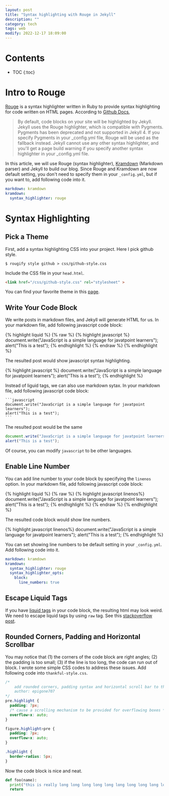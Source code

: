 ```yaml
---
layout: post
title: "Syntax highlighting with Rouge in Jekyll"
description: ""
category: tech
tags: web
modify: 2022-12-17 18:09:00
---
```

# Contents
* TOC
{:toc}

# Intro to Rouge
[Rouge](https://github.com/rouge-ruby/rouge) is a syntax highlighter written in Ruby to provide syntax highlighting for code written on HTML pages. According to [Github Docs](https://docs.github.com/en/enterprise-server@3.5/pages/setting-up-a-github-pages-site-with-jekyll/about-github-pages-and-jekyll#syntax-highlighting),

> By default, code blocks on your site will be highlighted by Jekyll. Jekyll uses the Rouge highlighter, which is compatible with Pygments. Pygments has been deprecated and not supported in Jekyll 4. If you specify Pygments in your _config.yml file, Rouge will be used as the fallback instead. Jekyll cannot use any other syntax highlighter, and you'll get a page build warning if you specify another syntax highlighter in your _config.yml file.

In this article, we will use Rouge (syntax highlighter), [Kramdown](https://kramdown.gettalong.org/) (Markdown parser) and Jekyll to build our blog. Since Rouge and Kramdown are now default setting, you don't need to specify them in your `_config.yml`, but if you want to, add following code into it. 

```yml
markdown: kramdown
kramdown:
  syntax_highlighter: rouge
```

# Syntax Highlighting

## Pick a Theme
First, add a syntax highlighting CSS into your project. Here I pick github style. 
```shell
$ rougify style github > css/github-style.css
```
Include the CSS file in your `head.html`.
```html
<link href="/css/github-style.css" rel="stylesheet" >
```
You can find your favorite theme in this [page](https://spsarolkar.github.io/rouge-theme-preview/).

## Write Your Code Block

We write posts in markdown files, and Jekyll will generate HTML for us.
In your markdown file, add following javascript code block:

{% highlight liquid %}
{% raw %}
{% highlight javascript %}
document.write("JavaScript is a simple language for javatpoint learners");
alert("This is a test");
{% endhighlight %}
{% endraw %}
{% endhighlight %}

The resulted post would show javascript syntax highlighting.

{% highlight javascript %}
document.write("JavaScript is a simple language for javatpoint learners");
alert("This is a test");
{% endhighlight %}

Instead of liguid tags, we can also use markdown sytax. In your markdown file, add following javascript code block:
~~~
```javascript
document.write("JavaScript is a simple language for javatpoint learners");
alert("This is a test");
```
~~~

The resulted post would be the same
```javascript
document.write("JavaScript is a simple language for javatpoint learners");
alert("This is a test");
```

Of course, you can modify `javascript` to be other languages. 


## Enable Line Number

You can add line number to your code block by specifying the `linenos` option. In your markdown file, add following javascript code block:

{% highlight liquid %}
{% raw %}
{% highlight javascript linenos%}
document.write("JavaScript is a simple language for javatpoint learners");
alert("This is a test");
{% endhighlight %}
{% endraw %}
{% endhighlight %}

The resulted code block would show line numbers.

{% highlight javascript linenos%}
document.write("JavaScript is a simple language for javatpoint learners");
alert("This is a test");
{% endhighlight %}

You can set showing line numbers to be default setting in your `_config.yml`. Add following code into it.

```yml 
markdown: kramdown
kramdown:
  syntax_highlighter: rouge
  syntax_highlighter_opts:
    block:
      line_numbers: true
```

## Escape Liquid Tags
If you have [liquid tags](https://shopify.dev/api/liquid/tags) in your code block, the resulting html may look weird. We need to escape liquid tags by using `raw` tag. See this [stackoverflow post](https://stackoverflow.com/questions/3426182/how-to-escape-liquid-template-tags).


## Rounded Corners, Padding and Horizontal Scrollbar

You may notice that (1) the corners of the code block are right angles; (2) the padding is too small; (3) if the line is too long, the code can run out of block. I wrote some simple CSS codes to address these issues. Add following code into `thankful-style.css`.

```css
/* 
    add rounded corners, padding syntax and horizontal scroll bar to the code block
    author: epigone707
*/
pre.highlight {
  padding: 7px;
  /* cause a scrolling mechanism to be provided for overflowing boxes */
  overflow-x: auto; 
}

figure.highlight>pre {
  padding: 7px;
  overflow-x: auto;
}

.highlight {
  border-radius: 5px;
}
```

Now the code block is nice and neat.

```python
def foo(name):
  print("this is really long long long long long long long long long long long long long long long long long sentence.")
  return
```